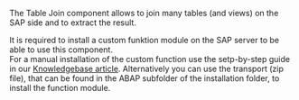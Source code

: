 The Table Join component allows to join many tables (and views) on the SAP side and to extract the result.  

It is required to install a custom funktion module on the SAP server to be able to use this component.  
For a manual installation of the custom function use the setp-by-step guide in our [Knowledgebase article](https://my.theobald-software.com/index.php?/Default/Knowledgebase/Article/View/141/67/installation-of-the-function-module-z_xtract_is_table_join). 
Alternatively you can use the transport (zip file), that can be found in the ABAP subfolder of the installation folder, to install the function module.